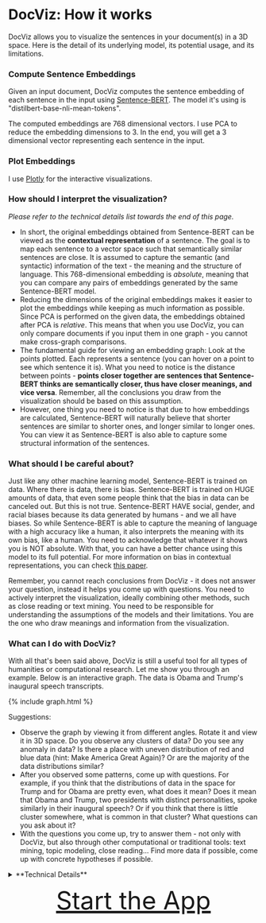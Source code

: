 # DocViz: How it works

DocViz allows you to visualize the sentences in your document(s) in a 3D space. Here is the detail of its underlying model, its potential usage, and its limitations.

### Compute Sentence Embeddings

Given an input document, DocViz computes the sentence embedding of each sentence in the input using [Sentence-BERT](https://github.com/UKPLab/sentence-transformers). The model it's using is "distilbert-base-nli-mean-tokens".

The computed embeddings are 768 dimensional vectors. I use PCA to reduce the embedding dimensions to 3. In the end, you will get a 3 dimensional vector representing each sentence in the input.

### Plot Embeddings

I use [Plotly](https://plotly.com/) for the interactive visualizations.

### How should I interpret the visualization?

*Please refer to the technical details list towards the end of this page.*

* In short, the original embeddings obtained from Sentence-BERT can be viewed as the **contextual representation** of a sentence. The goal is to map each sentence to a vector space such that semantically similar sentences are close. It is assumed to capture the semantic (and syntactic) information of the text - the meaning and the structure of language. This 768-dimensional embedding is *absolute*, meaning that you can compare any pairs of embeddings generated by the same Sentence-BERT model.
* Reducing the dimensions of the original embeddings makes it easier to plot the embeddings while keeping as much information as possible. Since PCA is performed on the given data, the embeddings obtained after PCA is *relative*. This means that when you use DocViz, you can only compare documents if you input them in one graph - you cannot make cross-graph comparisons.
* The fundamental guide for viewing an embedding graph: Look at the points plotted. Each represents a sentence (you can hover on a point to see which sentence it is). What you need to notice is the distance between points - **points closer together are sentences that Sentence-BERT thinks are semantically closer, thus have closer meanings, and vice versa**. Remember, all the conclusions you draw from the visualization should be based on this assumption.
* However, one thing you need to notice is that due to how embeddings are calculated, Sentence-BERT will naturally believe that shorter sentences are similar to shorter ones, and longer similar to longer ones. You can view it as Sentence-BERT is also able to capture some structural information of the sentences.

### What should I be careful about?

Just like any other machine learning model, Sentence-BERT is trained on data. Where there is data, there is bias. Sentence-BERT is trained on HUGE amounts of data, that even some people think that the bias in data can be canceled out. But this is not true. Sentence-BERT HAVE social, gender, and racial biases because its data generated by humans - and we all have biases. So while Sentence-BERT is able to capture the meaning of language with a high accuracy like a human, it also interprets the meaning with its own bias, like a human. You need to acknowledge that whatever it shows you is NOT absolute. With that, you can have a better chance using this model to its full potential. For more information on bias in contextual representations, you can check [this paper](https://arxiv.org/abs/1906.07337).

Remember, you cannot reach conclusions from DocViz - it does not answer your question, instead it helps you come up with questions. You need to actively interpret the visualization, ideally combining other methods, such as close reading or text mining. You need to be responsible for understanding the assumptions of the models and their limitations. You are the one who draw meanings and information from the visualization.

### What can I do with DocViz?

With all that's been said above, DocViz is still a useful tool for all types of humanities or computational research. Let me show you through an example. Below is an interactive graph. The data is Obama and Trump's inaugural speech transcripts.

{% include graph.html %}

Suggestions:
* Observe the graph by viewing it from different angles. Rotate it and view it in 3D space. Do you observe any clusters of data? Do you see any anomaly in data? Is there a place with uneven distribution of red and blue data (hint: Make America Great Again)? Or are the majority of the data distributions similar?
* After you observed some patterns, come up with questions. For example, if you think that the distributions of data in the space for Trump and for Obama are pretty even, what does it mean? Does it mean that Obama and Trump, two presidents with distinct personalities, spoke similarly in their inaugural speech? Or if you think that there is little cluster somewhere, what is common in that cluster? What questions can you ask about it?
* With the questions you come up, try to answer them - not only with DocViz, but also through other computational or traditional tools: text mining, topic modeling, close reading... Find more data if possible, come up with concrete hypotheses if possible.


<details><summary>**Technical Details**</summary><blockquote>

<details><summary>Sentence-BERT</summary><blockquote>

Sentence-BERT is a framework from [Sentence-Transformer](https://github.com/UKPLab/sentence-transformers) that can generate sentence embeddings from pre-trained BERT models. BERT is a language model pre-trained on BooksCorpus (800M words) and English Wikipedia (2500M words) that can produce contextual word level embeddings. The Sentence-BERT model in DocViz uses Siamese networks and average pooling to obtain sentence-level representations from BERT's output, and is fine-tuned on Natural Language Inference data ([SNLI](https://nlp.stanford.edu/projects/snli/)). The model and training detail can be found in [this paper](https://arxiv.org/pdf/1908.10084.pdf). The paper for the original BERT model is [here](https://arxiv.org/pdf/1810.04805.pdf).

</blockquote></details>

<details><summary>Principal Component Analysis (PCA)</summary><blockquote>

Principal Component Analysis (PCA) is a dimensional reduction method for increasing interpretability while minimizing information loss. It does so by finding the largest eigenvalues and their corresponding eigenvectors of the data's covariance matrix. You can understand it as defining a new (and smaller) set of dimensions for the data, and represent data in the space made by that set of dimensions, so that the number of dimensions is reduced while information loss is minimized. For more information regarding PCA, you can check [this link](https://royalsocietypublishing.org/doi/10.1098/rsta.2015.0202).

PCA reduces the dimension of sentence embeddings to 3, which allows DocViz to visualize them on a graph. PCA is an adaptive data analysis technique - its output changes based on the input. This is the reason why you cannot make cross-graph comparisons with DocViz, because the dimensions (axes) in each graph have different meanings.

</blockquote></details>

</blockquote></details>


<p align="center">
    <a href="https://furankyyy.github.io/docviz/application" style="font-size: 50px">Start the App</a>
</p>